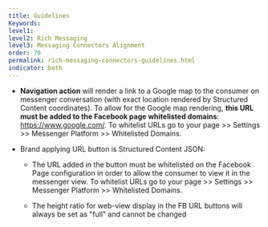 ```yaml
---
title: Guidelines
Keywords:
level1:
level2: Rich Messaging
level3: Messaging Connectors Alignment
order: 70
permalink: rich-messaging-connectors-guidelines.html
indicator: both
---
```


* **Navigation action** will render a link to a Google map to the consumer on messenger conversation (with exact location rendered by Structured Content coordinates). To allow for the Google map rendering, **this URL must be added to the Facebook page whitelisted domains**: https://www.google.com/.
To whitelist URLs go to your page >> Settings >> Messenger Platform >> Whitelisted Domains.

* Brand applying URL button is Structured Content JSON:

    * The URL added in the button must be whitelisted on the Facebook Page configuration in order to allow the consumer to view it in the messenger view.
    To whitelist URLs go to your page >> Settings >> Messenger Platform >> Whitelisted Domains.

    * The height ratio for web-view display in the FB URL buttons will always be set as "full" and cannot be changed
